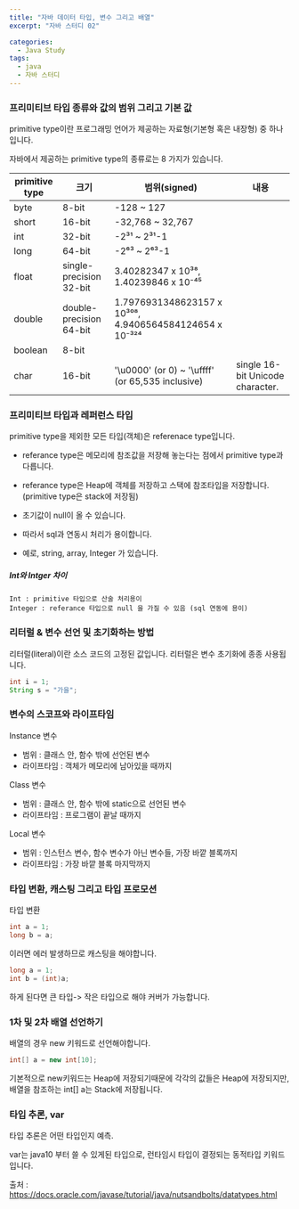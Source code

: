 ```yaml
---
title: "자바 데이터 타입, 변수 그리고 배열"
excerpt: "자바 스터디 02"

categories:
  - Java Study
tags:
  - java
  - 자바 스터디
---
```



### 프리미티브 타입 종류와 값의 범위 그리고 기본 값
primitive type이란 프로그래밍 언어가 제공하는 자료형(기본형 혹은 내장형) 중 하나입니다.

자바에서 제공하는 primitive type의 종류로는 8 가지가 있습니다.

|primitive type|크기|범위(signed)|내용|
|------|---|---|---|
|byte |8-bit|-128 ~ 127|
|short|16-bit|-32,768 ~ 32,767|
|int|32-bit|-2³¹ ~ 2³¹-1|
|long|64-bit|-2⁶³ ~ 2⁶³-1|
|float|single-precision 32-bit|3.40282347 x 10³⁸, 1.40239846 x 10⁻⁴⁵|
|double|double-precision 64-bit|1.7976931348623157 x 10³⁰⁸, 4.9406564584124654 x 10⁻³²⁴|
|boolean|8-bit|||
|char|16-bit|'\u0000' (or 0) ~ '\uffff' (or 65,535 inclusive)|single 16-bit Unicode character.|



### 프리미티브 타입과 레퍼런스 타입
primitive type을 제외한 모든 타입(객체)은 referenace type입니다.

* referance type은 메모리에 참조값을 저장해 놓는다는 점에서 primitive type과 다릅니다.
* referance type은 Heap에 객체를 저장하고 스택에 참조타입을 저장합니다. (primitive type은 stack에 저장됨)

* 초기값이 null이 올 수 있습니다.
* 따라서 sql과 연동시 처리가 용이합니다.
* 예로, string, array, Integer 가 있습니다.

##### Int와 Intger 차이
    Int : primitive 타입으로 산술 처리용이
    Integer : referance 타입으로 null 을 가질 수 있음 (sql 연동에 용이)

### 리터럴 & 변수 선언 및 초기화하는 방법
리터럴(literal)이란 소스 코드의 고정된 값입니다.
리터럴은 변수 초기화에 종종 사용됩니다.
```java
int i = 1;
String s = "가을";
```

### 변수의 스코프와 라이프타임
Instance 변수 
  * 범위 : 클래스 안, 함수 밖에 선언된 변수
  * 라이프타임 : 객체가 메모리에 남아있을 때까지

Class 변수
  * 범위 : 클래스 안, 함수 밖에 static으로 선언된 변수
  * 라이프타임 : 프로그램이 끝날 때까지

Local 변수
  * 범위 : 인스턴스 변수, 함수 변수가 아닌 변수들, 가장 바깥 블록까지
  * 라이프타임 : 가장 바깥 블록 마지막까지 
### 타입 변환, 캐스팅 그리고 타입 프로모션
타입 변환
```java
int a = 1;
long b = a;
```
이러면 에러 발생하므로 캐스팅을 해야합니다.
```java
long a = 1;
int b = (int)a;
```
하게 된다면 큰 타입-> 작은 타입으로 해야 커버가 가능합니다.
### 1차 및 2차 배열 선언하기
배열의 경우 new 키워드로 선언해야합니다.
```java
int[] a = new int[10];
```
기본적으로 new키워드는 Heap에 저장되기때문에 각각의 값들은 Heap에 저장되지만, 배열을 참조하는 int[] a는 Stack에 저장됩니다.
 
### 타입 추론, var
타입 추론은 어떤 타입인지 예측.

var는 java10 부터 쓸 수 있게된 타입으로, 런타임시 타입이 결정되는 동적타입 키워드입니다.


출처 : <https://docs.oracle.com/javase/tutorial/java/nutsandbolts/datatypes.html>